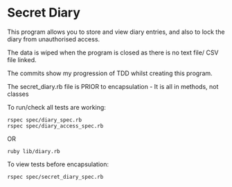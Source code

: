 # Secret Diary

This program allows you to store and view diary entries, and also to lock the diary from unauthorised access.

The data is wiped when the program is closed as there is no text file/ CSV file linked.

The commits show my progression of TDD whilst creating this program.

The secret_diary.rb file is PRIOR to encapsulation - It is all in methods, not classes

To run/check all tests are working:
```shell
rspec spec/diary_spec.rb
rspec spec/diary_access_spec.rb
```
OR
```shell
ruby lib/diary.rb
```

To view tests before encapsulation:
```shell
rspec spec/secret_diary_spec.rb
```
